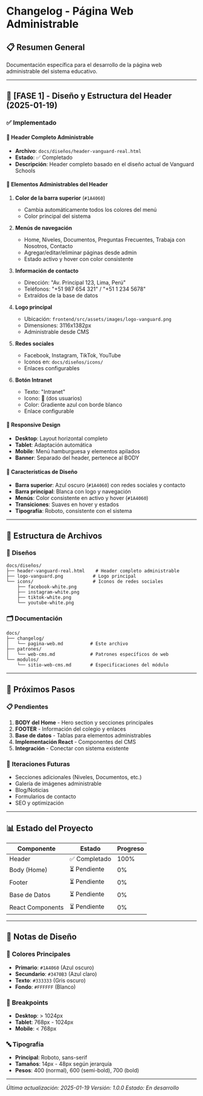 # Changelog - Página Web Administrable

## 📋 Resumen General

Documentación específica para el desarrollo de la página web administrable del sistema educativo.

---

## 🚀 [FASE 1] - Diseño y Estructura del Header (2025-01-19)

### ✅ Implementado

#### 🎨 **Header Completo Administrable**

- **Archivo**: `docs/diseños/header-vanguard-real.html`
- **Estado**: ✅ Completado
- **Descripción**: Header completo basado en el diseño actual de Vanguard Schools

#### 🎯 **Elementos Administrables del Header**

1. **Color de la barra superior** (`#1A4060`)

   - Cambia automáticamente todos los colores del menú
   - Color principal del sistema

2. **Menús de navegación**

   - Home, Niveles, Documentos, Preguntas Frecuentes, Trabaja con Nosotros, Contacto
   - Agregar/editar/eliminar páginas desde admin
   - Estado activo y hover con color consistente

3. **Información de contacto**

   - Dirección: "Av. Principal 123, Lima, Perú"
   - Teléfonos: "+51 987 654 321" / "+51 1 234 5678"
   - Extraídos de la base de datos

4. **Logo principal**

   - Ubicación: `frontend/src/assets/images/logo-vanguard.png`
   - Dimensiones: 3116x1382px
   - Administrable desde CMS

5. **Redes sociales**

   - Facebook, Instagram, TikTok, YouTube
   - Iconos en: `docs/diseños/icons/`
   - Enlaces configurables

6. **Botón Intranet**
   - Texto: "Intranet"
   - Icono: 👥 (dos usuarios)
   - Color: Gradiente azul con borde blanco
   - Enlace configurable

#### 📱 **Responsive Design**

- **Desktop**: Layout horizontal completo
- **Tablet**: Adaptación automática
- **Mobile**: Menú hamburguesa y elementos apilados
- **Banner**: Separado del header, pertenece al BODY

#### 🎨 **Características de Diseño**

- **Barra superior**: Azul oscuro (`#1A4060`) con redes sociales y contacto
- **Barra principal**: Blanca con logo y navegación
- **Menús**: Color consistente en activo y hover (`#1A4060`)
- **Transiciones**: Suaves en hover y estados
- **Tipografía**: Roboto, consistente con el sistema

---

## 📁 Estructura de Archivos

### 🎨 **Diseños**

```
docs/diseños/
├── header-vanguard-real.html    # Header completo administrable
├── logo-vanguard.png           # Logo principal
└── icons/                      # Iconos de redes sociales
    ├── facebook-white.png
    ├── instagram-white.png
    ├── tiktok-white.png
    └── youtube-white.png
```

### 🗂️ **Documentación**

```
docs/
├── changelog/
│   └── pagina-web.md          # Este archivo
├── patrones/
│   └── web-cms.md             # Patrones específicos de web
└── modulos/
    └── sitio-web-cms.md       # Especificaciones del módulo
```

---

## 🎯 Próximos Pasos

### 📋 **Pendientes**

1. **BODY del Home** - Hero section y secciones principales
2. **FOOTER** - Información del colegio y enlaces
3. **Base de datos** - Tablas para elementos administrables
4. **Implementación React** - Componentes del CMS
5. **Integración** - Conectar con sistema existente

### 🔄 **Iteraciones Futuras**

- Secciones adicionales (Niveles, Documentos, etc.)
- Galería de imágenes administrable
- Blog/Noticias
- Formularios de contacto
- SEO y optimización

---

## 📊 Estado del Proyecto

| Componente       | Estado        | Progreso |
| ---------------- | ------------- | -------- |
| Header           | ✅ Completado | 100%     |
| Body (Home)      | ⏳ Pendiente  | 0%       |
| Footer           | ⏳ Pendiente  | 0%       |
| Base de Datos    | ⏳ Pendiente  | 0%       |
| React Components | ⏳ Pendiente  | 0%       |

---

## 🎨 Notas de Diseño

### 🎯 **Colores Principales**

- **Primario**: `#1A4060` (Azul oscuro)
- **Secundario**: `#3470B3` (Azul claro)
- **Texto**: `#333333` (Gris oscuro)
- **Fondo**: `#FFFFFF` (Blanco)

### 📱 **Breakpoints**

- **Desktop**: > 1024px
- **Tablet**: 768px - 1024px
- **Mobile**: < 768px

### 🔤 **Tipografía**

- **Principal**: Roboto, sans-serif
- **Tamaños**: 14px - 48px según jerarquía
- **Pesos**: 400 (normal), 600 (semi-bold), 700 (bold)

---

_Última actualización: 2025-01-19_
_Versión: 1.0.0_
_Estado: En desarrollo_
